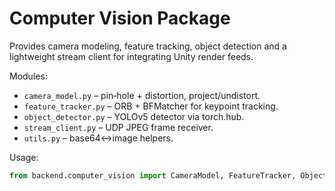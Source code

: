 # Computer Vision Package

Provides camera modeling, feature tracking, object detection and
a lightweight stream client for integrating Unity render feeds.

Modules:
- `camera_model.py`    – pin‐hole + distortion, project/undistort.
- `feature_tracker.py` – ORB + BFMatcher for keypoint tracking.
- `object_detector.py` – YOLOv5 detector via torch.hub.
- `stream_client.py`   – UDP JPEG frame receiver.
- `utils.py`           – base64↔image helpers.

Usage:
```python
from backend.computer_vision import CameraModel, FeatureTracker, ObjectDetector, StreamClient
